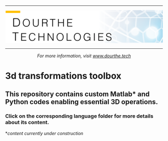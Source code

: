 ___

<a href='http://www.dourthe.tech'> <img src='Dourthe_Technologies_Headers.png' /></a>
___
<center><em>For more information, visit <a href='http://www.dourthe.tech'>www.dourthe.tech</a></em></center>

# 3d transformations toolbox

## This repository contains custom Matlab* and Python codes enabling essential 3D operations.

### Click on the corresponding language folder for more details about its content.

*_content currently under construction_
